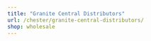 ```yaml
---
title: "Granite Central Distributors"
url: /chester/granite-central-distributors/
shop: wholesale
---
```

